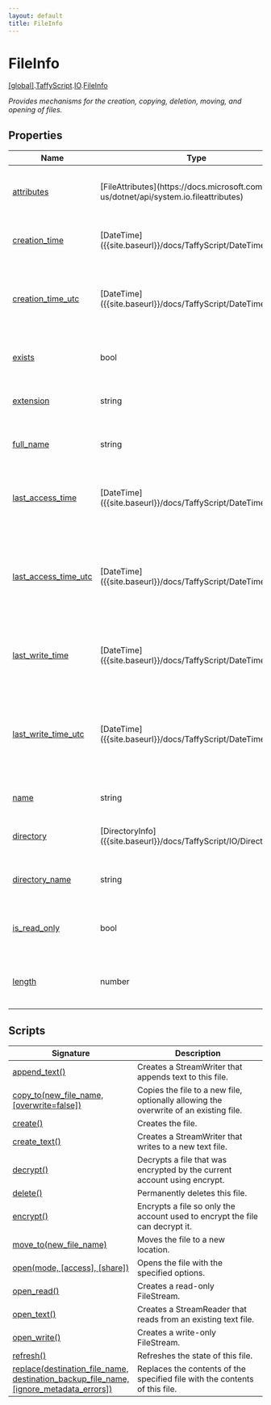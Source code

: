 ```yaml
---
layout: default
title: FileInfo
---
```


# FileInfo

[\[global\]]({{site.baseurl}}/docs/).[TaffyScript]({{site.baseurl}}/docs/TaffyScript/).[IO]({{site.baseurl}}/docs/TaffyScript/IO/).[FileInfo]({{site.baseurl}}/docs/TaffyScript/IO/FileInfo/)

_Provides mechanisms for the creation, copying, deletion, moving, and opening of files._

## Properties

<table>
  <col width="15%">
  <col width="15%">
  <thead>
    <tr>
      <th>Name</th>
      <th>Type</th>
      <th>Description</th>
    </tr>
  </thead>
  <tbody>
    <tr>
      <td><a href="{{site.baseurl}}/docs/TaffyScript/IO/FileInfo/attributes/">attributes</a></td>
      <td>[FileAttributes](https://docs.microsoft.com/en-us/dotnet/api/system.io.fileattributes)</td>
      <td>Gets or sets the attributes for the directory.</td>
    </tr>
    <tr>
      <td><a href="{{site.baseurl}}/docs/TaffyScript/IO/FileInfo/creation_time/">creation_time</a></td>
      <td>[DateTime]({{site.baseurl}}/docs/TaffyScript/DateTime)</td>
      <td>Gets or sets the creation time of the directory.</td>
    </tr>
    <tr>
      <td><a href="{{site.baseurl}}/docs/TaffyScript/IO/FileInfo/creation_time_utc/">creation_time_utc</a></td>
      <td>[DateTime]({{site.baseurl}}/docs/TaffyScript/DateTime)</td>
      <td>Gets or sets the creation time in coordinated universal time of the directory.</td>
    </tr>
    <tr>
      <td><a href="{{site.baseurl}}/docs/TaffyScript/IO/FileInfo/exists/">exists</a></td>
      <td>bool</td>
      <td>Determines if the directory exists.</td>
    </tr>
    <tr>
      <td><a href="{{site.baseurl}}/docs/TaffyScript/IO/FileInfo/extension/">extension</a></td>
      <td>string</td>
      <td>Gets the extension part of the directory.</td>
    </tr>
    <tr>
      <td><a href="{{site.baseurl}}/docs/TaffyScript/IO/FileInfo/full_name/">full_name</a></td>
      <td>string</td>
      <td>Gets the full path of the directory</td>
    </tr>
    <tr>
      <td><a href="{{site.baseurl}}/docs/TaffyScript/IO/FileInfo/last_access_time/">last_access_time</a></td>
      <td>[DateTime]({{site.baseurl}}/docs/TaffyScript/DateTime)</td>
      <td>Gets or sets the last time the directory was accessed.</td>
    </tr>
    <tr>
      <td><a href="{{site.baseurl}}/docs/TaffyScript/IO/FileInfo/last_access_time_utc/">last_access_time_utc</a></td>
      <td>[DateTime]({{site.baseurl}}/docs/TaffyScript/DateTime)</td>
      <td>Gets or sets the last time the directory was accessed in coordinated universal time.</td>
    </tr>
    <tr>
      <td><a href="{{site.baseurl}}/docs/TaffyScript/IO/FileInfo/last_write_time/">last_write_time</a></td>
      <td>[DateTime]({{site.baseurl}}/docs/TaffyScript/DateTime)</td>
      <td>Gets or sets the last time the directory was written to.</td>
    </tr>
    <tr>
      <td><a href="{{site.baseurl}}/docs/TaffyScript/IO/FileInfo/last_write_time_utc/">last_write_time_utc</a></td>
      <td>[DateTime]({{site.baseurl}}/docs/TaffyScript/DateTime)</td>
      <td>Gets or sets the last time the directory was written to in coordinated universal time.</td>
    </tr>
    <tr>
      <td><a href="{{site.baseurl}}/docs/TaffyScript/IO/FileInfo/name/">name</a></td>
      <td>string</td>
      <td>Gets the name of the directory.</td>
    </tr>
    <tr>
      <td><a href="{{site.baseurl}}/docs/TaffyScript/IO/FileInfo/directory/">directory</a></td>
      <td>[DirectoryInfo]({{site.baseurl}}/docs/TaffyScript/IO/DirectoryInfo)</td>
      <td>Gets an instance of the parent directory.</td>
    </tr>
    <tr>
      <td><a href="{{site.baseurl}}/docs/TaffyScript/IO/FileInfo/directory_name/">directory_name</a></td>
      <td>string</td>
      <td>Gets the name of the parent directory.</td>
    </tr>
    <tr>
      <td><a href="{{site.baseurl}}/docs/TaffyScript/IO/FileInfo/is_read_only/">is_read_only</a></td>
      <td>bool</td>
      <td>Gets or sets a value that determines if the file read only.</td>
    </tr>
    <tr>
      <td><a href="{{site.baseurl}}/docs/TaffyScript/IO/FileInfo/length/">length</a></td>
      <td>number</td>
      <td>Gets the size, in bytes, of the current file.</td>
    </tr>
  </tbody>
</table>

## Scripts

<table>
  <col width="20%">
  <thead>
    <tr>
      <th>Signature</th>
      <th>Description</th>
    </tr>
  </thead>
  <tbody>
    <tr>
      <td><a href="{{site.baseurl}}/docs/TaffyScript/IO/FileInfo/append_text">append_text()</a></td>
      <td>Creates a StreamWriter that appends text to this file.</td>
    </tr>
    <tr>
      <td><a href="{{site.baseurl}}/docs/TaffyScript/IO/FileInfo/copy_to">copy_to(new_file_name, [overwrite=false])</a></td>
      <td>Copies the file to a new file, optionally allowing the overwrite of an existing file.</td>
    </tr>
    <tr>
      <td><a href="{{site.baseurl}}/docs/TaffyScript/IO/FileInfo/create">create()</a></td>
      <td>Creates the file.</td>
    </tr>
    <tr>
      <td><a href="{{site.baseurl}}/docs/TaffyScript/IO/FileInfo/create_text">create_text()</a></td>
      <td>Creates a StreamWriter that writes to a new text file.</td>
    </tr>
    <tr>
      <td><a href="{{site.baseurl}}/docs/TaffyScript/IO/FileInfo/decrypt">decrypt()</a></td>
      <td>Decrypts a file that was encrypted by the current account using encrypt.</td>
    </tr>
    <tr>
      <td><a href="{{site.baseurl}}/docs/TaffyScript/IO/FileInfo/delete">delete()</a></td>
      <td>Permanently deletes this file.</td>
    </tr>
    <tr>
      <td><a href="{{site.baseurl}}/docs/TaffyScript/IO/FileInfo/encrypt">encrypt()</a></td>
      <td>Encrypts a file so only the account used to encrypt the file can decrypt it.</td>
    </tr>
    <tr>
      <td><a href="{{site.baseurl}}/docs/TaffyScript/IO/FileInfo/move_to">move_to(new_file_name)</a></td>
      <td>Moves the file to a new location.</td>
    </tr>
    <tr>
      <td><a href="{{site.baseurl}}/docs/TaffyScript/IO/FileInfo/open">open(mode, [access], [share])</a></td>
      <td>Opens the file with the specified options.</td>
    </tr>
    <tr>
      <td><a href="{{site.baseurl}}/docs/TaffyScript/IO/FileInfo/open_read">open_read()</a></td>
      <td>Creates a read-only FileStream.</td>
    </tr>
    <tr>
      <td><a href="{{site.baseurl}}/docs/TaffyScript/IO/FileInfo/open_text">open_text()</a></td>
      <td>Creates a StreamReader that reads from an existing text file.</td>
    </tr>
    <tr>
      <td><a href="{{site.baseurl}}/docs/TaffyScript/IO/FileInfo/open_write">open_write()</a></td>
      <td>Creates a write-only FileStream.</td>
    </tr>
    <tr>
      <td><a href="{{site.baseurl}}/docs/TaffyScript/IO/FileInfo/refresh">refresh()</a></td>
      <td>Refreshes the state of this file.</td>
    </tr>
    <tr>
      <td><a href="{{site.baseurl}}/docs/TaffyScript/IO/FileInfo/replace">replace(destination_file_name, destination_backup_file_name, [ignore_metadata_errors])</a></td>
      <td>Replaces the contents of the specified file with the contents of this file.</td>
    </tr>
  </tbody>
</table>
